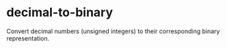 decimal-to-binary
=================

Convert decimal numbers (unsigned integers) to their corresponding binary representation.
